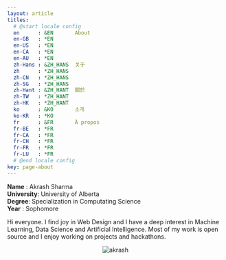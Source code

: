 ```yaml
---
layout: article
titles:
  # @start locale config
  en      : &EN       About
  en-GB   : *EN
  en-US   : *EN
  en-CA   : *EN
  en-AU   : *EN
  zh-Hans : &ZH_HANS  关于
  zh      : *ZH_HANS
  zh-CN   : *ZH_HANS
  zh-SG   : *ZH_HANS
  zh-Hant : &ZH_HANT  關於
  zh-TW   : *ZH_HANT
  zh-HK   : *ZH_HANT
  ko      : &KO       소개
  ko-KR   : *KO
  fr      : &FR       À propos
  fr-BE   : *FR
  fr-CA   : *FR
  fr-CH   : *FR
  fr-FR   : *FR
  fr-LU   : *FR
  # @end locale config
key: page-about
---
```


**Name** : Akrash Sharma  
**University**: University of Alberta  
**Degree**: Specialization in Computating Science  
**Year** : Sophomore  

Hi everyone. I find joy in Web Design and I have a deep interest in Machine Learning, Data Science and Artificial Intelligence. Most of my work is open source and I enjoy working on projects and hackathons.  



<p align="center">
<img src="https://i.ibb.co/k3ZqBk4/akrash.jpg" alt="akrash" border="0">
</p>
